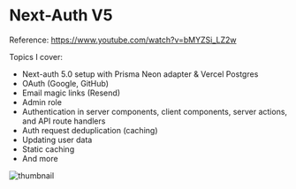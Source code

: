 # Next-Auth V5

Reference: https://www.youtube.com/watch?v=bMYZSi_LZ2w

Topics I cover:

- Next-auth 5.0 setup with Prisma Neon adapter & Vercel Postgres
- OAuth (Google, GitHub)
- Email magic links (Resend)
- Admin role
- Authentication in server components, client components, server actions, and API route handlers
- Auth request deduplication (caching)
- Updating user data
- Static caching
- And more

![thumbnail](https://github.com/codinginflow/next-auth-v5/assets/52977034/99f6ae1c-b58e-46f2-adc6-fcc5ceeadaf2)

